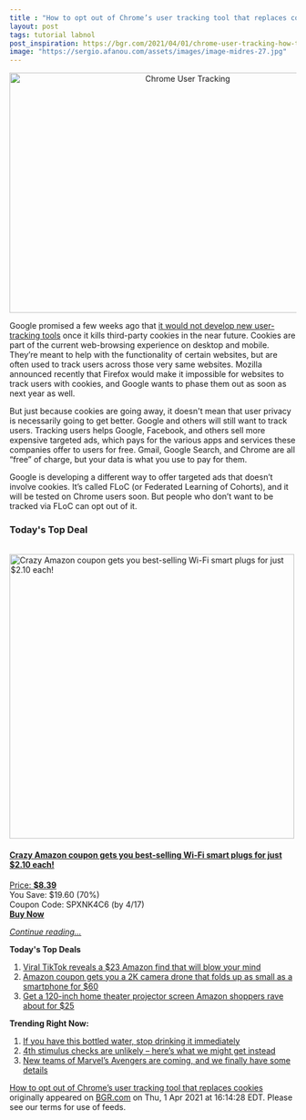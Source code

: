 ```yaml
---
title : "How to opt out of Chrome’s user tracking tool that replaces cookies"
layout: post
tags: tutorial labnol
post_inspiration: https://bgr.com/2021/04/01/chrome-user-tracking-how-to-opt-out-floc/
image: "https://sergio.afanou.com/assets/images/image-midres-27.jpg"
---
```


<center><a href="https://bgr.com/2021/04/01/chrome-user-tracking-how-to-opt-out-floc/" class="bgr-rss-featured-image bgr-rss-test-class"><img loading="lazy" width="610" height="422" src="https://bgr.com/wp-content/uploads/2020/10/google-logo-sign.jpg?quality=70&amp;strip=all&amp;w=610" class="attachment-feed_normal size-feed_normal wp-post-image" alt="Chrome User Tracking" loading="lazy" srcset="https://bgr.com/wp-content/uploads/2020/10/google-logo-sign.jpg 1600w, https://bgr.com/wp-content/uploads/2020/10/google-logo-sign.jpg?resize=150,104 150w, https://bgr.com/wp-content/uploads/2020/10/google-logo-sign.jpg?resize=300,208 300w, https://bgr.com/wp-content/uploads/2020/10/google-logo-sign.jpg?resize=768,531 768w, https://bgr.com/wp-content/uploads/2020/10/google-logo-sign.jpg?resize=1024,708 1024w, https://bgr.com/wp-content/uploads/2020/10/google-logo-sign.jpg?resize=1536,1063 1536w, https://bgr.com/wp-content/uploads/2020/10/google-logo-sign.jpg?resize=610,422 610w, https://bgr.com/wp-content/uploads/2020/10/google-logo-sign.jpg?resize=664,459 664w, https://bgr.com/wp-content/uploads/2020/10/google-logo-sign.jpg?resize=1200,830 1200w, https://bgr.com/wp-content/uploads/2020/10/google-logo-sign.jpg?resize=782,541 782w, https://bgr.com/wp-content/uploads/2020/10/google-logo-sign.jpg?resize=827,572 827w, https://bgr.com/wp-content/uploads/2020/10/google-logo-sign.jpg?resize=800,554 800w" sizes="(max-width: 610px) 100vw, 610px" title="Chrome User Tracking" /></a></center><p>Google promised a few weeks ago that <a href="https://bgr.com/2021/03/03/google-chrome-89-update-no-cookies-replacement/">it would not develop new user-tracking tools</a> once it kills third-party cookies in the near future. Cookies are part of the current web-browsing experience on desktop and mobile. They&rsquo;re meant to help with the functionality of certain websites, but are often used to track users across those very same websites. Mozilla announced recently that Firefox would make it impossible for websites to track users with cookies, and Google wants to phase them out as soon as next year as well.</p>
<p>But just because cookies are going away, it doesn't mean that user privacy is necessarily going to get better. Google and others will still want to track users. Tracking users helps Google, Facebook, and others sell more expensive targeted ads, which pays for the various apps and services these companies offer to users for free. Gmail, Google Search, and Chrome are all &ldquo;free&rdquo; of charge, but your data is what you use to pay for them.</p>
<p>Google is developing a different way to offer targeted ads that doesn&rsquo;t involve cookies. It&rsquo;s called FLoC (or Federated Learning of Cohorts), and it will be tested on Chrome users soon. But people who don&rsquo;t want to be tracked via FLoC can opt out of it.</p>
<h3>Today's Top Deal</h3>
<p><a href="https://www.amazon.com/Gosund-Compatible-Required-appliances-Certified/dp/B079MFTYMV?tag=b0c55topdeals-20"><br><img height="500px" width="500px" src="https://m.media-amazon.com/images/I/41XmxsuucoL.jpg" alt="Crazy Amazon coupon gets you best-selling Wi-Fi smart plugs for just $2.10 each!"><br></a></p>
<h4><a href="https://www.amazon.com/Gosund-Compatible-Required-appliances-Certified/dp/B079MFTYMV?tag=b0c55rss-20">Crazy Amazon coupon gets you best-selling Wi-Fi smart plugs for just $2.10 each!</a></h4>
<p><a href="https://www.amazon.com/Gosund-Compatible-Required-appliances-Certified/dp/B079MFTYMV?tag=b0c55rss-20">Price: <strong>$8.39</strong></a><br><span>You Save: $19.60 (70%)</span><br><span>Coupon Code: SPXNK4C6 (by 4/17)</span><br><strong><a href="https://www.amazon.com/Gosund-Compatible-Required-appliances-Certified/dp/B079MFTYMV?tag=b0c55rss-20">Buy Now</a></strong></p>
<p><a href="https://bgr.com/2021/04/01/chrome-user-tracking-how-to-opt-out-floc/" class="more-link"><em>Continue reading...</em></a></p>

<p><strong>Today's Top Deals</strong></p>
<ol>
<li><a href="https://bgr.com/2021/04/01/viral-tiktok-reveals-a-23-amazon-find-that-will-blow-your-mind/?utm_source=rss&#038;utm_campaign=topdeals">Viral TikTok reveals a $23 Amazon find that will blow your mind</a></li>
<li><a href="https://bgr.com/2021/04/01/drone-with-camera-on-amazon-prime-coupon-lowest-price/?utm_source=rss&#038;utm_campaign=topdeals">Amazon coupon gets you a 2K camera drone that folds up as small as a smartphone for $60</a></li>
<li><a href="https://bgr.com/2021/04/01/projector-screen-amazon-prime-best-seller-price-discount/?utm_source=rss&#038;utm_campaign=topdeals">Get a 120-inch home theater projector screen Amazon shoppers rave about for $25</a></li>
</ol>

<p><strong>Trending Right Now:</strong></p>
<ol>
<li><a href="https://bgr.com/2021/04/01/real-water-recall-brand-fda/">If you have this bottled water, stop drinking it immediately</a></li>
<li><a href="https://bgr.com/2021/04/01/new-stimulus-check-fourth-covid-19-payment-unlikely/">4th stimulus checks are unlikely &#8211; here&#8217;s what we might get instead</a></li>
<li><a href="https://bgr.com/2021/04/01/avengers-5-rumors-young-dark-west-coast-avengers-mcu-stories/">New teams of Marvel&#8217;s Avengers are coming, and we finally have some details</a></li>
</ol>
<p><a href="https://bgr.com/2021/04/01/chrome-user-tracking-how-to-opt-out-floc/">How to opt out of Chrome&#8217;s user tracking tool that replaces cookies</a> originally appeared on <a href="http://bgr.com">BGR.com</a> on Thu, 1 Apr 2021 at 16:14:28 EDT. Please see our terms for use of feeds.</p>